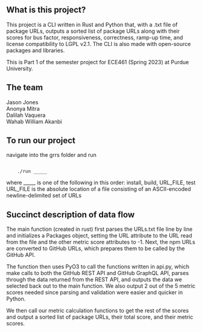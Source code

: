 ## What is this project?
This project is a CLI written in Rust and Python that, with a .txt file of package URLs, 
outputs a sorted list of package URLs along with their scores for bus factor, responsiveness, correctness, ramp-up time, and license compatibility to LGPL v2.1. The CLI is also made with open-source packages and libraries.

This is Part 1 of the semester project for ECE461 (Spring 2023) at Purdue University.

## The team
Jason Jones  
Anonya Mitra  
Dalilah Vaquera  
Wahab William Akanbi  


## To run our project
navigate into the grrs folder and run 
```

    ./run _____

```
where _____ is one of the following in this order: install, build, URL_FILE, test  
URL_FILE is the absolute location of a file consisting of an ASCII-encoded newline-delimited set of URLs  


## Succinct description of data flow
The main function (created in rust) first parses the URLs.txt file line by line and initializes a Packages object, setting the URL attribute to the URL read from the file and the other metric score attributes to -1. Next, the npm URLs are converted to GitHub URLs, which prepares them to be called by the GitHub API.

The function then uses PyO3 to call the functions written in api.py, which make calls to both the GitHub REST API and GitHub GraphQL API, parses through the data returned from the REST API, and outputs the data we selected back out to the main function. We also output 2 out of the 5 metric scores needed since parsing and validation were easier and quicker in Python.

We then call our metric calculation functions to get the rest of the scores and output a sorted list of package URLs, their total score, and their metric scores.
